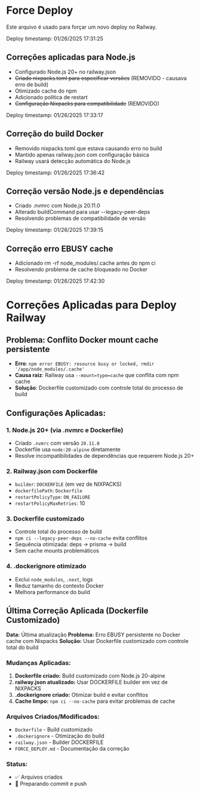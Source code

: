 # Force Deploy

Este arquivo é usado para forçar um novo deploy no Railway.

Deploy timestamp: 01/26/2025 17:31:25

## Correções aplicadas para Node.js

- Configurado Node.js 20+ no railway.json
- ~~Criado nixpacks.toml para especificar versões~~ (REMOVIDO - causava erro de build)
- Otimizado cache do npm
- Adicionado política de restart
- ~~Configuração Nixpacks para compatibilidade~~ (REMOVIDO)

Deploy timestamp: 01/26/2025 17:33:17

## Correção do build Docker

- Removido nixpacks.toml que estava causando erro no build
- Mantido apenas railway.json com configuração básica
- Railway usará detecção automática do Node.js

Deploy timestamp: 01/26/2025 17:36:42

## Correção versão Node.js e dependências

- Criado .nvmrc com Node.js 20.11.0
- Alterado buildCommand para usar --legacy-peer-deps
- Resolvendo problemas de compatibilidade de versão

Deploy timestamp: 01/26/2025 17:39:15

## Correção erro EBUSY cache

- Adicionado rm -rf node_modules/.cache antes do npm ci
- Resolvendo problema de cache bloqueado no Docker

Deploy timestamp: 01/26/2025 17:42:30

# Correções Aplicadas para Deploy Railway

## Problema: Conflito Docker mount cache persistente
- **Erro**: `npm error EBUSY: resource busy or locked, rmdir '/app/node_modules/.cache'`
- **Causa raiz**: Railway usa `--mount=type=cache` que conflita com npm cache
- **Solução**: Dockerfile customizado com controle total do processo de build

## Configurações Aplicadas:

### 1. Node.js 20+ (via .nvmrc e Dockerfile)
- Criado `.nvmrc` com versão `20.11.0`
- Dockerfile usa `node:20-alpine` diretamente
- Resolve incompatibilidades de dependências que requerem Node.js 20+

### 2. Railway.json com Dockerfile
- `builder`: `DOCKERFILE` (em vez de NIXPACKS)
- `dockerfilePath`: `Dockerfile`
- `restartPolicyType`: `ON_FAILURE`
- `restartPolicyMaxRetries`: 10

### 3. Dockerfile customizado
- Controle total do processo de build
- `npm ci --legacy-peer-deps --no-cache` evita conflitos
- Sequência otimizada: deps → prisma → build
- Sem cache mounts problemáticos

### 4. .dockerignore otimizado
- Exclui `node_modules`, `.next`, logs
- Reduz tamanho do contexto Docker
- Melhora performance do build

## Última Correção Aplicada (Dockerfile Customizado)

**Data:** Última atualização
**Problema:** Erro EBUSY persistente no Docker cache com Nixpacks
**Solução:** Usar Dockerfile customizado com controle total do build

### Mudanças Aplicadas:
1. **Dockerfile criado:** Build customizado com Node.js 20-alpine
2. **railway.json atualizado:** Usar DOCKERFILE builder em vez de NIXPACKS
3. **.dockerignore criado:** Otimizar build e evitar conflitos
4. **Cache limpo:** `npm ci --no-cache` para evitar problemas de cache

### Arquivos Criados/Modificados:
- `Dockerfile` - Build customizado
- `.dockerignore` - Otimização do build
- `railway.json` - Builder DOCKERFILE
- `FORCE_DEPLOY.md` - Documentação da correção

### Status:
- ✅ Arquivos criados
- 🔄 Preparando commit e push
